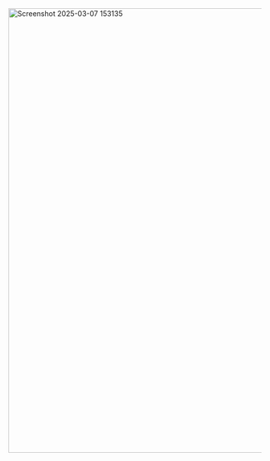 <img width="1671" height="884" alt="Screenshot 2025-03-07 153135" src="https://github.com/user-attachments/assets/e9f99814-a1e5-45f1-8246-d7313e93e773" />
